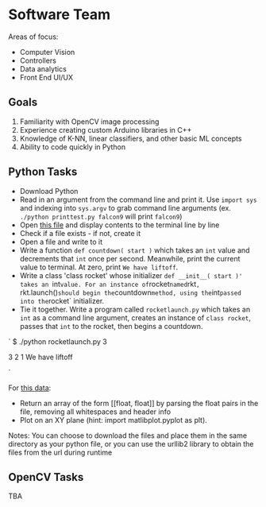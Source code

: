 # Software Team

Areas of focus:

- Computer Vision
- Controllers
- Data analytics
- Front End UI/UX

## Goals
1. Familiarity with OpenCV image processing 
2. Experience creating custom Arduino libraries in C++
3. Knowledge of K-NN, linear classifiers, and other basic ML concepts
4. Ability to code quickly in Python


## Python Tasks
- Download Python
- Read in an argument from the command line and print it. Use `import sys` and indexing into `sys.argv` to grab command line arguments (ex. `./python printtest.py falcon9` will print `falcon9`)
- Open [this file](http://www.gutenberg.org/files/1184/1184-0.txt) and display contents to the terminal line by line
- Check if a file exists - if not, create it
- Open a file and write to it
- Write a function `def countdown( start )` which takes an `int` value and decrements that `int` once per second. Meanwhile, print the current value to terminal. At zero, print `We have liftoff`.
- Write a class 'class rocket' whose initializer `def __init__( start )' takes an `int` value. For an instance of `rocket` named `rkt`, `rkt.launch()` should begin the `countdown` method, using the `int` passed into the `rocket` initializer.
- Tie it together. Write a program called `rocketlaunch.py` which takes an `int` as a command line argument, creates an instance of `class rocket`, passes that `int` to the rocket, then begins a countdown.

`
$ ./python rocketlaunch.py 3

3
2
1
We have liftoff

`

For [this data](http://m-selig.ae.illinois.edu/ads/coord/b29root.dat):
- Return an array of the form [[float, float]] by parsing the float pairs in the file, removing all whitespaces and header info 
- Plot on an XY plane (hint: import matlibplot.pyplot as plt). 

Notes: You can choose to download the files and place them in the same directory as your python file, or you can use the urllib2 library to obtain the files from the url during runtime

## OpenCV Tasks

TBA

